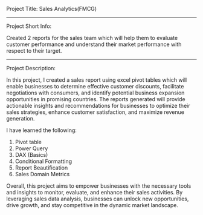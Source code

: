 Project Title: Sales Analytics(FMCG)

********************

Project Short Info:

Created 2 reports for the sales team which will help them to evaluate customer performance and understand their market performance with respect to their target.


**********************

Project Description:


In this project, I created a sales report using excel pivot tables which will enable businesses to determine effective customer discounts, facilitate negotiations with consumers, and identify potential business expansion opportunities in promising countries. The reports generated will provide actionable insights and recommendations for businesses to optimize their sales strategies, enhance customer satisfaction, and maximize revenue generation.

I have learned the following:

1. Pivot table
2. Power Query
3. DAX (Basics)
4. Conditional Formatting
5. Report Beautification
6. Sales Domain Metrics

Overall, this project aims to empower businesses with the necessary tools and insights to monitor, evaluate, and enhance their sales activities. By leveraging sales data analysis, businesses can unlock new opportunities, drive growth, and stay competitive in the dynamic market landscape.
